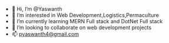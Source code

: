 - 👋 Hi, I’m @Yaswanth
- 👀 I’m interested in Web Development,Logistics,Permaculture
- 🌱 I’m currently learning MERN Full stack and DotNet Full stack 
- 💞️ I’m looking to collaborate on web development projects 
- 📫 pyaswanth4@gmail.com

<!---
Yaswanth45R/Yaswanth45R is a ✨ special ✨ repository because its `README.md` (this file) appears on your GitHub profile.
You can click the Preview link to take a look at your changes.
--->
